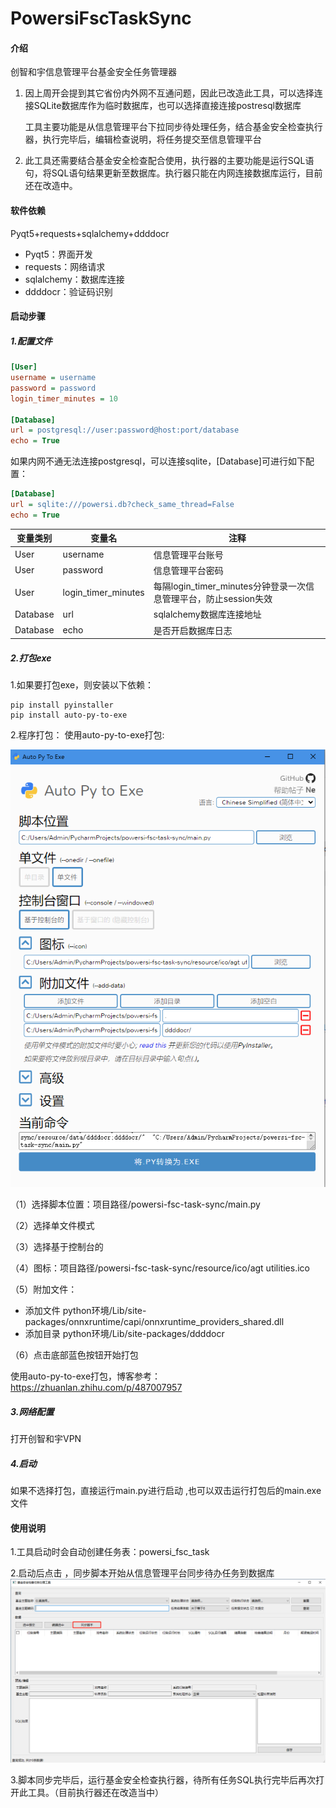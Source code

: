# PowersiFscTaskSync

#### 介绍

创智和宇信息管理平台基金安全任务管理器

1. 因上周开会提到其它省份内外网不互通问题，因此已改造此工具，可以选择连接SQLite数据库作为临时数据库，也可以选择直接连接postresql数据库

   工具主要功能是从信息管理平台下拉同步待处理任务，结合基金安全检查执行器，执行完毕后，编辑检查说明，将任务提交至信息管理平台

2. 此工具还需要结合基金安全检查配合使用，执行器的主要功能是运行SQL语句，将SQL语句结果更新至数据库。执行器只能在内网连接数据库运行，目前还在改造中。

#### 软件依赖

Pyqt5+requests+sqlalchemy+ddddocr

- Pyqt5：界面开发
- requests：网络请求
- sqlalchemy：数据库连接
- ddddocr：验证码识别

#### 启动步骤

##### 1.配置文件

```ini
[User]
username = username
password = password
login_timer_minutes = 10

[Database]
url = postgresql://user:password@host:port/database
echo = True
```

如果内网不通无法连接postgresql，可以连接sqlite，[Database]可进行如下配置：
```ini
[Database]
url = sqlite:///powersi.db?check_same_thread=False
echo = True
```

| 变量类别            | 变量名              | 注释                                                         |
| ------------------- | ------------------- | ------------------------------------------------------------ |
| User                | username            | 信息管理平台账号                                             |
| User                | password            | 信息管理平台密码                                             |
| User                | login_timer_minutes | 每隔login_timer_minutes分钟登录一次信息管理平台，防止session失效 |
| Database            | url                 | sqlalchemy数据库连接地址                                     |
| Database            | echo                | 是否开启数据库日志                                           |


##### 2.打包exe

1.如果要打包exe，则安装以下依赖：

```
pip install pyinstaller
pip install auto-py-to-exe
```

2.程序打包：
使用auto-py-to-exe打包:

![打包界面.png](resource/images/打包界面.png)

（1）选择脚本位置：项目路径/powersi-fsc-task-sync/main.py

（2）选择单文件模式

（3）选择基于控制台的

（4）图标：项目路径/powersi-fsc-task-sync/resource/ico/agt utilities.ico

（5）附加文件：
   - 添加文件 python环境/Lib/site-packages/onnxruntime/capi/onnxruntime_providers_shared.dll
   - 添加目录 python环境/Lib/site-packages/ddddocr

（6）点击底部蓝色按钮开始打包

使用auto-py-to-exe打包，博客参考：https://zhuanlan.zhihu.com/p/487007957

##### 3.网络配置
打开创智和宇VPN

##### 4.启动
如果不选择打包，直接运行main.py进行启动 ,也可以双击运行打包后的main.exe文件

#### 使用说明

1.工具启动时会自动创建任务表：powersi_fsc_task

2.启动后点击 ，同步脚本开始从信息管理平台同步待办任务到数据库![工具界面](resource/images/工具界面.png)

3.脚本同步完毕后，运行基金安全检查执行器，待所有任务SQL执行完毕后再次打开此工具。（目前执行器还在改造当中）
